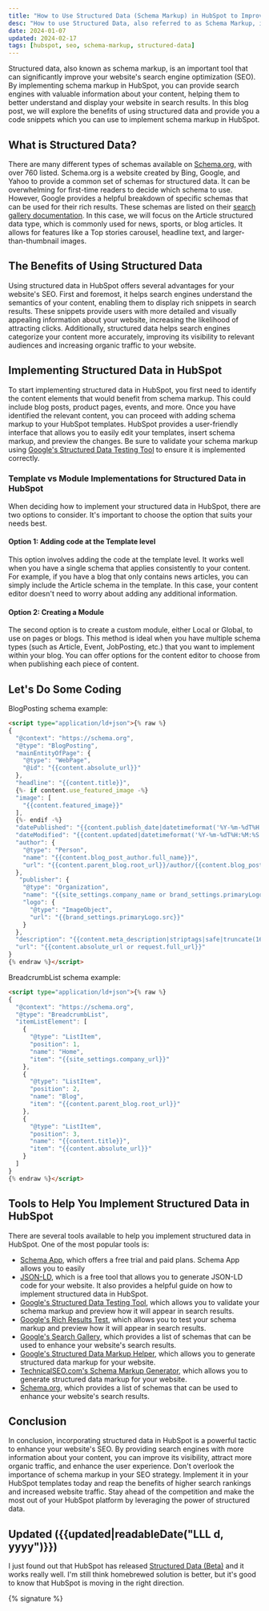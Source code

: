 ```yaml
---
title: "How to Use Structured Data (Schema Markup) in HubSpot to Improve SEO"
desc: "How to use Structured Data, also referred to as Schema Markup, inside of HubSpot that is populated using HubL variables for use to improve SEO."
date: 2024-01-07
updated: 2024-02-17
tags: [hubspot, seo, schema-markup, structured-data]
---
```


Structured data, also known as schema markup, is an important tool that can significantly improve your website's search
engine optimization (SEO). By implementing schema markup in HubSpot, you can provide search engines with valuable
information about your content, helping them to better understand and display your website in search results. In this
blog post, we will explore the benefits of using structured data and provide you a code snippets which you can use to
implement schema markup in HubSpot.

## What is Structured Data?

There are many different types of schemas available on [Schema.org](https://schema.org/), with over 760 listed.
Schema.org is a website created by Bing, Google, and Yahoo to provide a common set of schemas for structured data. It
can be overwhelming for first-time readers to decide which schema to use. However, Google provides a helpful breakdown
of specific schemas that can be used for their rich results. These schemas are listed on
their [search gallery documentation](https://developers.google.com/search/docs/appearance/structured-data/search-gallery).
In this case, we will focus on the Article structured data type, which is commonly used for news, sports, or blog
articles. It allows for features like a Top stories carousel, headline text, and larger-than-thumbnail images.

## The Benefits of Using Structured Data

Using structured data in HubSpot offers several advantages for your website's SEO. First and foremost, it helps search
engines understand the semantics of your content, enabling them to display rich snippets in search results. These
snippets provide users with more detailed and visually appealing information about your website, increasing the
likelihood of attracting clicks. Additionally, structured data helps search engines categorize your content more
accurately, improving its visibility to relevant audiences and increasing organic traffic to your website.

## Implementing Structured Data in HubSpot

To start implementing structured data in HubSpot, you first need to identify the content elements that would benefit
from schema markup. This could include blog posts, product pages, events, and more. Once you have identified the
relevant content, you can proceed with adding schema markup to your HubSpot templates. HubSpot provides a user-friendly
interface that allows you to easily edit your templates, insert schema markup, and preview the changes. Be sure to
validate your schema markup
using [Google's Structured Data Testing Tool](https://developers.google.com/search/docs/appearance/structured-data) to
ensure it is implemented correctly.

### Template vs Module Implementations for Structured Data in HubSpot

When deciding how to implement your structured data in HubSpot, there are two options to consider. It's important to
choose the option that suits your needs best.

#### Option 1: Adding code at the Template level

This option involves adding the code at the template level. It works well when you have a single schema that applies
consistently to your content. For example, if you have a blog that only contains news articles, you can simply include
the Article schema in the template. In this case, your content editor doesn't need to worry about adding any additional
information.

#### Option 2: Creating a Module

The second option is to create a custom module, either Local or Global, to use on pages or blogs. This method is ideal
when you have multiple schema types (such as Article, Event, JobPosting, etc.) that you want to implement within your
blog. You can offer options for the content editor to choose from when publishing each piece of content.

## Let's Do Some Coding

BlogPosting schema example:

```html
<script type="application/ld+json">{% raw %}
{
  "@context": "https://schema.org",
  "@type": "BlogPosting",
  "mainEntityOfPage": {
    "@type": "WebPage",
    "@id": "{{content.absolute_url}}"
  },
  "headline": "{{content.title}}",
  {%- if content.use_featured_image -%}
  "image": [
    "{{content.featured_image}}"
  ],
  {%- endif -%}
  "datePublished": "{{content.publish_date|datetimeformat('%Y-%m-%dT%H:%M:%S')}}",
  "dateModified": "{{content.updated|datetimeformat('%Y-%m-%dT%H:%M:%S')}}",
  "author": {
    "@type": "Person",
    "name": "{{content.blog_post_author.full_name}}",
    "url": "{{content.parent_blog.root_url}}/author/{{content.blog_post_author.slug}}"
  },
   "publisher": {
    "@type": "Organization",
    "name": "{{site_settings.company_name or brand_settings.primaryLogo.name or 'Company Name'}}",
    "logo": {
      "@type": "ImageObject",
      "url": "{{brand_settings.primaryLogo.src}}"
    }
  },
  "description": "{{content.meta_description|striptags|safe|truncate(160, True, '')}}",
  "url": "{{content.absolute_url or request.full_url}}"
}
{% endraw %}</script>
```

BreadcrumbList schema example:

```html
<script type="application/ld+json">{% raw %}
{
  "@context": "https://schema.org",
  "@type": "BreadcrumbList",
  "itemListElement": [
    {
      "@type": "ListItem",
      "position": 1,
      "name": "Home",
      "item": "{{site_settings.company_url}}"
    },
    {
      "@type": "ListItem",
      "position": 2,
      "name": "Blog",
      "item": "{{content.parent_blog.root_url}}"
    },
    {
      "@type": "ListItem",
      "position": 3,
      "name": "{{content.title}}",
      "item": "{{content.absolute_url}}"
    }
  ]
}
{% endraw %}</script>
```

## Tools to Help You Implement Structured Data in HubSpot

There are several tools available to help you implement structured data in HubSpot. One of the most popular tools is:

- [Schema App](https://www.schemaapp.com/), which offers a free trial and paid plans. Schema App allows you to easily
- [JSON-LD](https://jsonld.com/), which is a free tool that allows you to generate JSON-LD code for your website. It
  also provides a helpful guide on how to implement structured data in HubSpot.
- [Google's Structured Data Testing Tool](https://developers.google.com/search/docs/appearance/structured-data), which
  allows you to validate your schema markup and preview how it will appear in search results.
- [Google's Rich Results Test](https://search.google.com/test/rich-results), which allows you to test your schema
  markup and preview how it will appear in search results.
- [Google's Search Gallery](https://developers.google.com/search/docs/appearance/structured-data/search-gallery), which
  provides a list of schemas that can be used to enhance your website's search results.
- [Google's Structured Data Markup Helper](https://www.google.com/webmasters/markup-helper/), which allows you to
  generate structured data markup for your website.
- [TechnicalSEO.com's Schema Markup Generator](https://technicalseo.com/tools/schema-markup-generator/), which allows
  you to generate structured data markup for your website.
- [Schema.org](https://schema.org/), which provides a list of schemas that can be used to enhance your website's search
  results.

## Conclusion

In conclusion, incorporating structured data in HubSpot is a powerful tactic to enhance your website's SEO. By providing
search engines with more information about your content, you can improve its visibility, attract more organic traffic,
and enhance the user experience. Don't overlook the importance of schema markup in your SEO strategy. Implement it in
your HubSpot templates today and reap the benefits of higher search rankings and increased website traffic. Stay ahead
of the competition and make the most out of your HubSpot platform by leveraging the power of structured data.

## Updated ({{updated|readableDate("LLL d, yyyy")}})
I just found out that HubSpot has released [Structured Data (Beta)](https://community.hubspot.com/t5/Releases-and-Updates/Now-live-Setting-to-apply-BlogPosting-JSON-LD-schema-to-blog/ba-p/645867) and it works really well.
I'm still think homebrewed solution is better, but it's good to know that HubSpot is moving in the right direction.


{% signature %}
